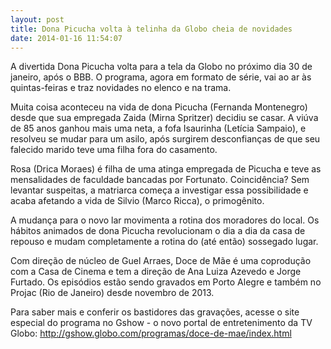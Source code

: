 ```yaml
---
layout: post
title: Dona Picucha volta à telinha da Globo cheia de novidades
date: 2014-01-16 11:54:07
---
```

A divertida Dona Picucha volta para a tela da Globo no próximo dia 30 de janeiro, após o BBB. O programa, agora em formato de série, vai ao ar às quintas-feiras e traz novidades no elenco e na trama.

Muita coisa aconteceu na vida de dona Picucha (Fernanda Montenegro) desde que sua empregada Zaida (Mirna Spritzer) decidiu se casar. A viúva de 85 anos ganhou mais uma neta, a fofa Isaurinha (Letícia Sampaio), e resolveu se mudar para um asilo, após surgirem desconfianças de que seu falecido marido teve uma filha fora do casamento.

Rosa (Drica Moraes) é filha de uma atinga empregada de Picucha e teve as mensalidades de faculdade bancadas por Fortunato. Coincidência? Sem levantar suspeitas, a matriarca começa a investigar essa possibilidade e acaba afetando a vida de Silvio (Marco Ricca), o primogênito.

A mudança para o novo lar movimenta a rotina dos moradores do local. Os hábitos animados de dona Picucha revolucionam o dia a dia da casa de repouso e mudam completamente a rotina do (até então) sossegado lugar.

Com direção de núcleo de Guel Arraes, Doce de Mãe é uma coprodução com a Casa de Cinema e tem a direção de Ana Luiza Azevedo e Jorge Furtado. Os episódios estão sendo gravados em Porto Alegre e também no Projac (Rio de Janeiro) desde novembro de 2013.

Para saber mais e conferir os bastidores das gravações, acesse o site especial do programa no Gshow - o novo portal de entretenimento da TV Globo: <http://gshow.globo.com/programas/doce-de-mae/index.html>